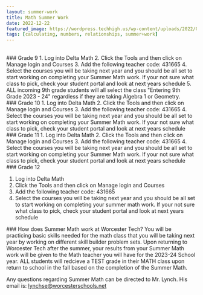 ```yaml
---
layout: summer-work
title: Math Summer Work
date: 2022-12-22
featured_image: https://wordpress.techhigh.us/wp-content/uploads/2022/03/math.jpg
tags: [calculating, numbers, relationships, summer+work]
---
```

<br>
<div class="freshmen" markdown="1">
### Grade 9
1. Log into Delta Math
2. Click the Tools and then click on Manage login and Courses
3. Add the following teacher code: 431665
4. Select the courses you will be taking next year and you should be all set to start working on completing your Summer Math work. If your not sure what class to pick, check your student portal and look at next years schedule
5. ALL incoming 9th grade students will all select the class "Entering 9th Grade 2023 - 24" regardless if they are taking Algebra 1 or Geometry.
</div>

<div class="sophonmores" markdown="1">
### Grade 10
1. Log into Delta Math
2. Click the Tools and then click on Manage login and Courses
3. Add the following teacher code: 431665
4. Select the courses you will be taking next year and you should be all set to start working on completing your Summer Math work. If your not sure what class to pick, check your student portal and look at next years schedule
</div>

<div class="juniors" markdown="1">
### Grade 11
1. Log into Delta Math
2. Click the Tools and then click on Manage login and Courses
3. Add the following teacher code: 431665
4. Select the courses you will be taking next year and you should be all set to start working on completing your Summer Math work. If your not sure what class to pick, check your student portal and look at next years schedule
</div>

<div class="seniors" markdown="1">
### Grade 12

1. Log into Delta Math
2. Click the Tools and then click on Manage login and Courses
3. Add the following teacher code: 431665
4. Select the courses you will be taking next year and you should be all set to start working on completing your summer math work. If your not sure what class to pick, check your student portal and look at next years schedule
</div>

<div class="info" markdown="1">
### How does Summer Math work at Worcester Tech?
You will be practicing basic skills needed for the math class that you will be taking next year by working on different skill builder problem sets.
Upon returning to Worcester Tech after the summer, your results from your Summer Math work will be given to the Math teacher you will have for the 2023-24 School year.
ALL students will redcieve a TEST grade in their MATH class upon return to school in the fall based on the completion of the Summer Math.

Any questions regarding Summer Math can be directed to Mr. Lynch. His email is: lynchse@worcesterschools.net
</div>

<br>